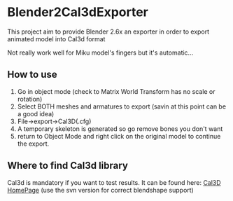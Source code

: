 # Blender2Cal3dExporter #

This project aim to provide Blender 2.6x an exporter in order to export animated model into Cal3d format

Not really work well for Miku model's fingers but it's automatic...



## How to use ##
  1. Go in object mode (check to Matrix World Transform has no scale or rotation)
  1. Select BOTH meshes and armatures to export (savin at this point can be a good idea)
  1. File->export->Cal3D(.cfg)
  1. A temporary skeleton is generated so go remove bones you don't want
  1. return to Object Mode and right click on the original model to continue the export.

## Where to find Cal3d library ##
Cal3d is mandatory if you want to test results. It can be found here:
[Cal3D HomePage](http://gna.org/projects/cal3d/) (use the svn version for correct blendshape support)